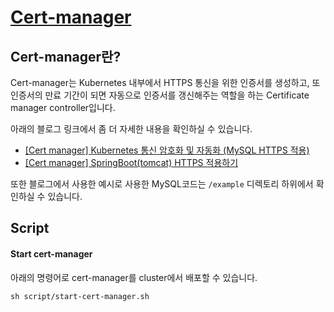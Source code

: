 # [Cert-manager](https://cert-manager.io/docs/)

## Cert-manager란?
Cert-manager는 Kubernetes 내부에서 HTTPS 통신을 위한 인증서를 생성하고, 또 인증서의 만료 기간이 되면 자동으로 인증서를 갱신해주는 역할을 하는 Certificate manager controller입니다.

아래의 블로그 링크에서 좀 더 자세한 내용을 확인하실 수 있습니다.

- [[Cert manager] Kubernetes 통신 암호화 및 자동화 (MySQL HTTPS 적용)](https://ooeunz.tistory.com/143)
- [[Cert manager] SpringBoot(tomcat) HTTPS 적용하기](https://ooeunz.tistory.com/144)

또한 블로그에서 사용한 예시로 사용한 MySQL코드는 `/example` 디렉토리 하위에서 확인하실 수 있습니다.

## Script
#### Start cert-manager
아래의 명령어로 cert-manager를 cluster에서 배포할 수 있습니다.
```shell
sh script/start-cert-manager.sh
```
